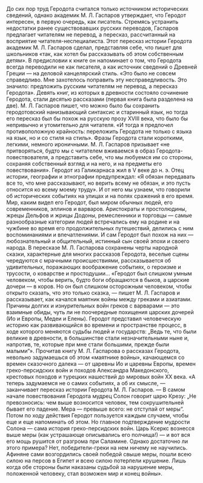<!--2023-10-01 11:14:34-->
До сих пор труд Геродота считался только источником исторических сведений, однако академик М. Л. Гаспаров утверждает, что Геродот интересен, в первую очередь, как писатель. Стремясь устранить недостатки ранее существовавших русских переводов, Гаспаров предлагает читателям не перевод, а пересказ, рассчитанный на восприятие читателя-неспециалиста.
    Этот пересказ истории Геродота академик М. Л. Гаспаров сделал, представляя себе, что пишет для школьников «так, как хотел бы рассказывать об этом собственным детям». В предисловии к книге он напоминает о том, что Геродота всегда переводили не как писателя, а как источник сведений о Древней Греции — на деловой канцелярский стиль. «Это было не совсем справедливо. Мне захотелось поправить эту несправедливость. Это значило: предложить русским читателям не перевод, а пересказ Геродота».
    Девять книг, из которых в древности состояло сочинение Геродота, стали десятью рассказами (первая книга была разделена на две). М. Л. Гаспаров пишет, что можно было бы сохранить геродотовский нанизывающий синтаксис и старинный язык, но тогда его пересказ был бы похож на русскую прозу XVIII века, что было бы непривычно и утомительно для читателя. «И тогда я предпочел противоположную крайность: переложить Геродота не только с языка на язык, но и со стиля на стиль». Фразы Геродота стали короткими, легкими, немного ироничными. М. Л. Гаспаров призывает «не притворяться, будто мы с читателем вживаемся в образ Геродота-повествователя, а представить себе, что мы любуемся им со стороны, сохраняя собственный взгляд и на него, и на предметы его повествования».
    Геродот из Галикарнаса жил в V веке до н. э. Отец истории, географии и этнографии предупреждал: «Я обязан передавать все то, что мне рассказывают, но верить всему не обязан, и это пусть относится ко всему моему труду». И от него мы узнаем, что говорили об исторических событиях на улицах и на полях сражений в его время. Мир, каким видел его Геродот, был миром обычных людей, его современников, эллинов и варваров. Аристократы и простолюдины, жрецы Дельфов и жрицы Додоны, ремесленники и торговцы — самые разнообразные категории людей встречались ему на родине и на чужбине во время его продолжительных путешествий, делились с ним воспоминаниями и впечатлениями. И сам Геродот был похож на них — любознательный и общительный, истинный сын своей эпохи и своего народа.
    В пересказе М. Л. Гаспарова сохранены черты народной сказки, характерные для многих рассказов Геродота, веселые сцены чередуются с мрачными происшествиями, рассказывается об удивительных, поражающих воображение событиях, о героизме и трусости, о коварстве и простодушии…
    «Геродот был слишком умным человеком, чтобы верить, будто боги обращаются в быков, а царские дочери — в коров. Но он был слишком осторожным человеком, чтобы открыто сказать, что это только сказка, — пишет М. Л. Гаспаров и рассказывает, как качался маятник войны между греками и азиатами. Причины долгих и изнурительных войн греков с варварами — это взаимные обиды, чуть ли не поочередные похищения царских дочерей (Ио и Европы, Медеи и Елены). Геродот представил человеческую историю как развивающийся во времени и пространстве процесс, в ходе которого меняются судьбы людей и государств: „Ведь те, что были великие в древности, в большинстве стали незначительными ныне и, напротив, те, которые при мне стали большими, прежде были малыми“».
    Прочитав книгу М. Л. Гаспарова о рассказах Геродота, невольно задумаешься об этом «маятнике войны», качающемся со времен сказочного далека — от царевны Ио и царевны Европы, времен греко-персидских войн и походов Александра Македонского, крестовых походов и турецких нашествий до мировых войн XX века.
    «А теперь задумаемся не о самих событиях, а об их смысле, — заканчивает пересказ истории Геродота М. Л. Гаспаров. — В самом начале повествования Геродота мудрец Солон говорит царю Крезу: „Не превозносись: чем выше возносится человек, тем сокрушительней бывает его падение. Мера — превыше всего: не отступай от меры“. Потом по ходу действия Геродот пользуется каждым случаем, чтобы еще и еще напоминать об этом. Но главное подтверждение мудрости Солона — сама история греко-персидских войн. Царь Ксеркс вознесся выше меры (как устрашающе описывались его полчища!) — и вот вся его мощь рушится от разгрома при Саламине. Однако достаточно ли этого примера? Нет, победители-греки на нем ничему не научились. Афиняне сами возгордились своей победой свыше меры, пошли всею силою на персов в Египет и всею силою потерпели крушение. Лишь когда обе стороны были наказаны судьбой за нарушение меры, положенной человеку, стал возможен мир и конец войны».